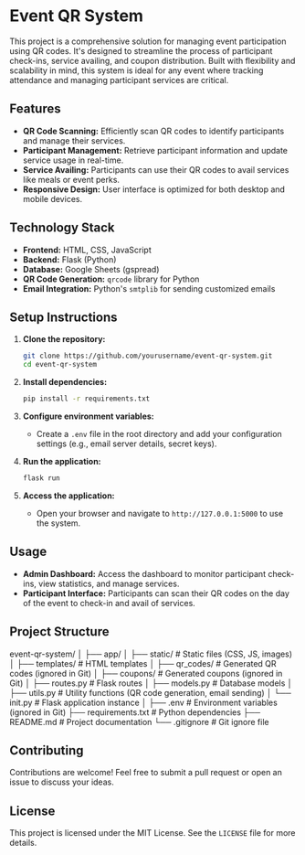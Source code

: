 # Event QR System

This project is a comprehensive solution for managing event participation using QR codes. It's designed to streamline the process of participant check-ins, service availing, and coupon distribution. Built with flexibility and scalability in mind, this system is ideal for any event where tracking attendance and managing participant services are critical.

## Features

- **QR Code Scanning:** Efficiently scan QR codes to identify participants and manage their services.
- **Participant Management:** Retrieve participant information and update service usage in real-time.
- **Service Availing:** Participants can use their QR codes to avail services like meals or event perks.
- **Responsive Design:** User interface is optimized for both desktop and mobile devices.

## Technology Stack

- **Frontend:** HTML, CSS, JavaScript
- **Backend:** Flask (Python)
- **Database:** Google Sheets (gspread)
- **QR Code Generation:** `qrcode` library for Python
- **Email Integration:** Python's `smtplib` for sending customized emails

## Setup Instructions

1. **Clone the repository:**
    ```bash
    git clone https://github.com/yourusername/event-qr-system.git
    cd event-qr-system
    ```

2. **Install dependencies:**
    ```bash
    pip install -r requirements.txt
    ```

3. **Configure environment variables:**
    - Create a `.env` file in the root directory and add your configuration settings (e.g., email server details, secret keys).

4. **Run the application:**
    ```bash
    flask run
    ```

5. **Access the application:**
    - Open your browser and navigate to `http://127.0.0.1:5000` to use the system.

## Usage

- **Admin Dashboard:** Access the dashboard to monitor participant check-ins, view statistics, and manage services.
- **Participant Interface:** Participants can scan their QR codes on the day of the event to check-in and avail of services.

## Project Structure
event-qr-system/ │ ├── app/ │ ├── static/ # Static files (CSS, JS, images) │ ├── templates/ # HTML templates │ ├── qr_codes/ # Generated QR codes (ignored in Git) │ ├── coupons/ # Generated coupons (ignored in Git) │ ├── routes.py # Flask routes │ ├── models.py # Database models │ ├── utils.py # Utility functions (QR code generation, email sending) │ └── init.py # Flask application instance │ ├── .env # Environment variables (ignored in Git) ├── requirements.txt # Python dependencies ├── README.md # Project documentation └── .gitignore # Git ignore file


## Contributing

Contributions are welcome! Feel free to submit a pull request or open an issue to discuss your ideas.

## License

This project is licensed under the MIT License. See the `LICENSE` file for more details.


